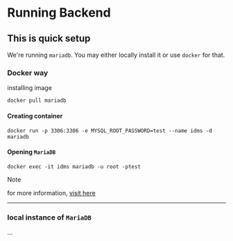 # Running Backend

## This is quick setup

We're running `mariadb`. You may either locally install it or use `docker` for that.

### Docker way

installing image
```
docker pull mariadb
```

#### Creating container

```
docker run -p 3306:3306 -e MYSQL_ROOT_PASSWORD=test --name idms -d mariadb
```

#### Opening `MariaDB`

```
docker exec -it idms mariadb -u root -ptest
```

> [!NOTE]
> for more information, [visit here](https://github.com/kinxyo/Docker-cheats)

--- 

### local instance of `MariaDB`

...
